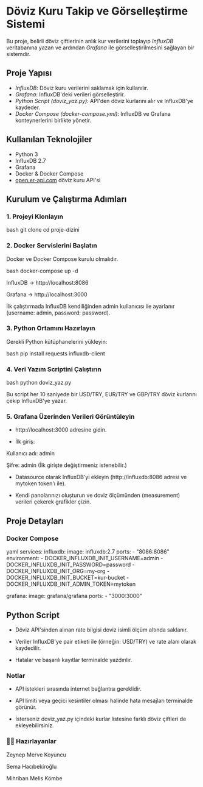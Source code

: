 # Döviz Kuru Takip ve Görselleştirme Sistemi

Bu proje, belirli döviz çiftlerinin anlık kur verilerini toplayıp *InfluxDB* veritabanına yazan ve ardından *Grafana* ile görselleştirilmesini sağlayan bir sistemdir.

## Proje Yapısı

- *InfluxDB*: Döviz kuru verilerini saklamak için kullanılır.
- *Grafana*: InfluxDB'deki verileri görselleştirir.
- *Python Script (doviz_yaz.py)*: API'den döviz kurlarını alır ve InfluxDB'ye kaydeder.
- *Docker Compose (docker-compose.yml)*: InfluxDB ve Grafana konteynerlerini birlikte yönetir.

## Kullanılan Teknolojiler

- Python 3
- InfluxDB 2.7
- Grafana
- Docker & Docker Compose
- [open.er-api.com](https://open.er-api.com/) döviz kuru API'si

## Kurulum ve Çalıştırma Adımları

### 1. Projeyi Klonlayın

bash
git clone <repo-link>
cd proje-dizini


### 2. Docker Servislerini Başlatın
Docker ve Docker Compose kurulu olmalıdır.

bash
docker-compose up -d

InfluxDB → http://localhost:8086

Grafana → http://localhost:3000

İlk çalıştırmada InfluxDB kendiliğinden admin kullanıcısı ile ayarlanır (username: admin, password: password).

### 3. Python Ortamını Hazırlayın
Gerekli Python kütüphanelerini yükleyin:

bash
pip install requests influxdb-client

### 4. Veri Yazım Scriptini Çalıştırın
bash
python doviz_yaz.py

Bu script her 10 saniyede bir USD/TRY, EUR/TRY ve GBP/TRY döviz kurlarını çekip InfluxDB'ye yazar.

### 5. Grafana Üzerinden Verileri Görüntüleyin
- http://localhost:3000 adresine gidin.

- İlk giriş:

Kullanıcı adı: admin

Şifre: admin (İlk girişte değiştirmeniz istenebilir.)

- Datasource olarak InfluxDB'yi ekleyin (http://influxdb:8086 adresi ve mytoken token'ı ile).

- Kendi panolarınızı oluşturun ve doviz ölçümünden (measurement) verileri çekerek grafikler çizin.

## Proje Detayları
### Docker Compose
yaml
services:
  influxdb:
    image: influxdb:2.7
    ports:
      - "8086:8086"
    environment:
      - DOCKER_INFLUXDB_INIT_USERNAME=admin
      - DOCKER_INFLUXDB_INIT_PASSWORD=password
      - DOCKER_INFLUXDB_INIT_ORG=my-org
      - DOCKER_INFLUXDB_INIT_BUCKET=kur-bucket
      - DOCKER_INFLUXDB_INIT_ADMIN_TOKEN=mytoken

  grafana:
    image: grafana/grafana
    ports:
      - "3000:3000"

## Python Script
- Döviz API'sinden alınan rate bilgisi doviz isimli ölçüm altında saklanır.

- Veriler InfluxDB'ye pair etiketi ile (örneğin: USD/TRY) ve rate alanı olarak kaydedilir.

- Hatalar ve başarılı kayıtlar terminalde yazdırılır.

### Notlar
- API istekleri sırasında internet bağlantısı gereklidir.

- API limiti veya geçici kesintiler olması halinde hata mesajları terminalde görünür.

- İsterseniz doviz_yaz.py içindeki kurlar listesine farklı döviz çiftleri de ekleyebilirsiniz.
  
### 👩‍💻 Hazırlayanlar
Zeynep Merve Koyuncu

Sema Hacıbekiroğlu

Mihriban Melis Kömbe
